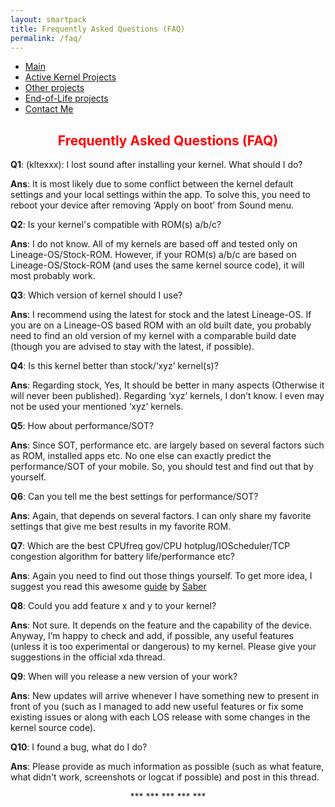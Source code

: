 ```yaml
---
layout: smartpack
title: Frequently Asked Questions (FAQ)
permalink: /faq/
---
```


* <a href="https://sunilpaulmathew.github.io/smartpack/">Main</a>
* <a href="https://sunilpaulmathew.github.io/kernel-projects/">Active Kernel Projects</a>
* <a href="https://sunilpaulmathew.github.io/others/">Other projects</a>
* <a href="https://sunilpaulmathew.github.io/end-of-life/">End-of-Life projects</a>
* <a href="https://sunilpaulmathew.github.io/contact/">Contact Me</a>

<h2 style="color: red; text-align: center">Frequently Asked Questions (FAQ)</h2>

<p><strong>Q1</strong>: (kltexxx): I lost sound after installing your kernel. What should I do?</p>
<p><strong>Ans</strong>: It is most likely due to some conflict between the kernel default settings and your local settings within the app. To solve this, you need to reboot your device after removing ‘Apply on boot’ from Sound menu.</p>
<p><strong>Q2</strong>: Is your kernel's compatible with ROM(s) a/b/c?</p>
<p><strong>Ans</strong>: I do not know. All of my kernels are based off and tested only on Lineage-OS/Stock-ROM. However, if your ROM(s) a/b/c are based on Lineage-OS/Stock-ROM (and uses the same kernel source code), it will most probably work.</p>

<p><strong>Q3</strong>: Which version of kernel should I use?</p>
<p><strong>Ans</strong>: I recommend using the latest for stock and the latest Lineage-OS. If you are on a Lineage-OS based ROM  with an old built date, you probably need to find an old version of my kernel with a comparable build date (though you are advised to stay with the latest, if possible).</p>

<p><strong>Q4</strong>: Is this kernel better than stock/‘xyz’ kernel(s)?</p>
<p><strong>Ans</strong>: Regarding stock, Yes, It should be better in many aspects (Otherwise it will never been published). Regarding ‘xyz’ kernels, I don’t know. I even may not be used your mentioned ‘xyz’ kernels.</p>

<p><strong>Q5</strong>: How about performance/SOT?</p>
<p><strong>Ans</strong>: Since SOT, performance etc. are largely based on several factors such as ROM, installed apps etc. No one else can exactly predict the performance/SOT of your mobile. So, you should test and find out that by yourself.</p>

<p><strong>Q6</strong>: Can you tell me the best settings for performance/SOT?</p>
<p><strong>Ans</strong>: Again, that depends on several factors. I can only share my favorite settings that give me best results in my favorite ROM.</p>

<p><strong>Q7</strong>: Which are the best CPUfreq gov/CPU hotplug/IOScheduler/TCP congestion algorithm for battery life/performance etc?</p>
<p><strong>Ans</strong>: Again you need to find out those things yourself. To get more idea, I suggest you read this awesome <a href="https://forum.xda-developers.com/general/general/ref-to-date-guide-cpu-governors-o-t3048957/post59289777#post59289777">guide</a> by <a href="https://forum.xda-developers.com/member.php?u=5811506">Saber</a></p>

<p><strong>Q8</strong>: Could you add feature x and y to your kernel?</p>
<p><strong>Ans</strong>: Not sure. It depends on the feature and the capability of the device. Anyway, I’m happy to check and add, if possible, any useful features (unless it is too experimental or dangerous) to my kernel. Please give your suggestions in the official xda thread.</p>

<p><strong>Q9</strong>: When will you release a new version of your work?</p>
<p><strong>Ans</strong>: New updates will arrive whenever I have something new to present in front of you (such as I managed to add new useful features or fix some existing issues or along with each LOS release with some changes in the kernel source code).</p>

<p><strong>Q10</strong>: I found a bug, what do I do?</p>
<p><strong>Ans</strong>: Please provide as much information as possible (such as what feature, what didn't work, screenshots or logcat if possible) and post in this thread.</p>

<p style="text-align: center;">*** *** *** *** ***</p>
